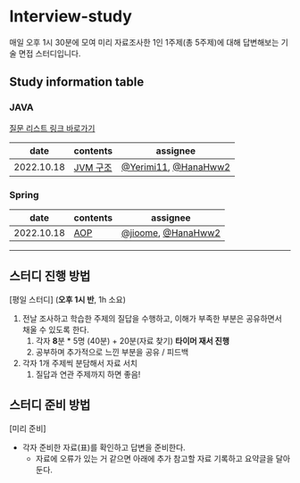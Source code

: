 ﻿# Interview-study
매일 오후 1시 30분에 모여 미리 자료조사한 1인 1주제(총 5주제)에 대해 답변해보는 기술 면접 스터디입니다.

## Study information table
### JAVA
[질문 리스트 링크 바로가기](https://github.com/Growth-Collectors/Interview-study/blob/main/JAVA/%EC%A7%88%EB%AC%B8%20%EB%A6%AC%EC%8A%A4%ED%8A%B8.md)

date|contents|assignee
--|--|--
2022.10.18|[JVM 구조](https://github.com/Growth-Collectors/Interview-study/blob/main/JAVA/JVM%20%E1%84%80%E1%85%AE%E1%84%8C%E1%85%A9.md)| [@Yerimi11](https://github.com/Yerimi11), [@HanaHww2](https://github.com/HanaHww2)

### Spring
date|contents|assignee
--|--|--
2022.10.18|[AOP](https://github.com/Growth-Collectors/JAVA/.md)| [@jioome](https://github.com/jioome), [@HanaHww2](https://github.com/HanaHww2)




---


## 스터디 진행 방법

[평일 스터디] (**오후 1시 반**, 1h 소요)

1. 전날 조사하고 학습한 주제의 질답을 수행하고, 이해가 부족한 부분은 공유하면서 채울 수 있도록 한다.
    1. 각자 **8**분 * 5명 (40분) + 20분(자료 찾기)  **타이머 재서 진행** 
    2. 공부하며 추가적으로 느낀 부분을 공유 / 피드백
2. 각자 1개 주제씩 분담해서 자료 서치
    1. 질답과 연관 주제까지 하면 좋음!

## 스터디 준비 방법

[미리 준비]

- 각자 준비한 자료(표)를 확인하고 답변을 준비한다.
    - 자료에 오류가 있는 거 같으면 아래에 추가 참고할 자료 기록하고 요약글을 달아둔다.
